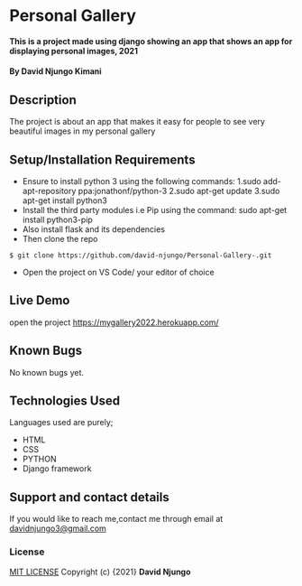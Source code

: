 # Personal Gallery
#### This is a project made using django showing an app that shows an app for displaying personal images, 2021
#### By **David Njungo Kimani**
## Description
The project is about an app that makes it easy for people to see very beautiful images in my personal gallery  
## Setup/Installation Requirements
* Ensure  to install python 3 using the following commands:
    1.sudo add-apt-repository ppa:jonathonf/python-3
    2.sudo apt-get update
    3.sudo apt-get install python3
* Install the third party modules i.e Pip using the command:
    sudo apt-get install python3-pip 
* Also install flask and its dependencies
* Then clone the repo 
```
$ git clone https://github.com/david-njungo/Personal-Gallery-.git
```
* Open  the project on VS Code/ your editor of choice
## Live Demo
open the project  https://mygallery2022.herokuapp.com/
## Known Bugs
No known bugs yet.
## Technologies Used
Languages used are purely;
* HTML
* CSS 
* PYTHON
* Django framework
## Support and contact details
If you would like to reach me,contact me through email at davidnjungo3@gmail.com
### License
[MIT LICENSE](https://choosealicense.com/licenses/mit/)
Copyright (c) {2021} **David Njungo**